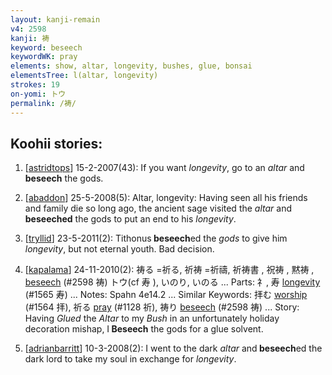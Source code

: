 ```yaml
---
layout: kanji-remain
v4: 2598
kanji: 祷
keyword: beseech
keywordWK: pray
elements: show, altar, longevity, bushes, glue, bonsai
elementsTree: l(altar, longevity)
strokes: 19
on-yomi: トウ
permalink: /祷/
---
```


## Koohii stories: 

1) [<a href="http://kanji.koohii.com/profile/astridtops">astridtops</a>] 15-2-2007(43): If you want <em>longevity</em>, go to an <em>altar</em> and<strong> beseech</strong> the gods.

2) [<a href="http://kanji.koohii.com/profile/abaddon">abaddon</a>] 25-5-2008(5): Altar, longevity: Having seen all his friends and family die so long ago, the ancient sage visited the <em>altar</em> and <strong>beseeched</strong> the gods to put an end to his <em>longevity</em>.

3) [<a href="http://kanji.koohii.com/profile/tryllid">tryllid</a>] 23-5-2011(2): Tithonus<strong> beseech</strong>ed the <em>gods</em> to give him <em>longevity</em>, but not eternal youth. Bad decision.

4) [<a href="http://kanji.koohii.com/profile/kapalama">kapalama</a>] 24-11-2010(2): 祷る =祈る, 祈祷 =祈禱, 祈祷書 , 祝祷 , 黙祷 , <a href="../v4/2598.html">beseech</a> (#2598 祷) トウ(cf 寿 ), いのり, いのる ... Parts: 礻, 寿 <a href="../v4/1565.html">longevity</a> (#1565 寿) ... Notes: Spahn 4e14.2 ... Similar Keywords: 拝む <a href="../v4/1564.html">worship</a> (#1564 拝), 祈る <a href="../v4/1128.html">pray</a> (#1128 祈), 祷り <a href="../v4/2598.html">beseech</a> (#2598 祷) ... Story: Having <em>Glued</em> the <em>Altar</em> to my <em>Bush</em> in an unfortunately holiday decoration mishap, I<strong> Beseech</strong> the gods for a glue solvent.

5) [<a href="http://kanji.koohii.com/profile/adrianbarritt">adrianbarritt</a>] 10-3-2008(2): I went to the dark <em>altar</em> and<strong> beseech</strong>ed the dark lord to take my soul in exchange for <em>longevity</em>.


